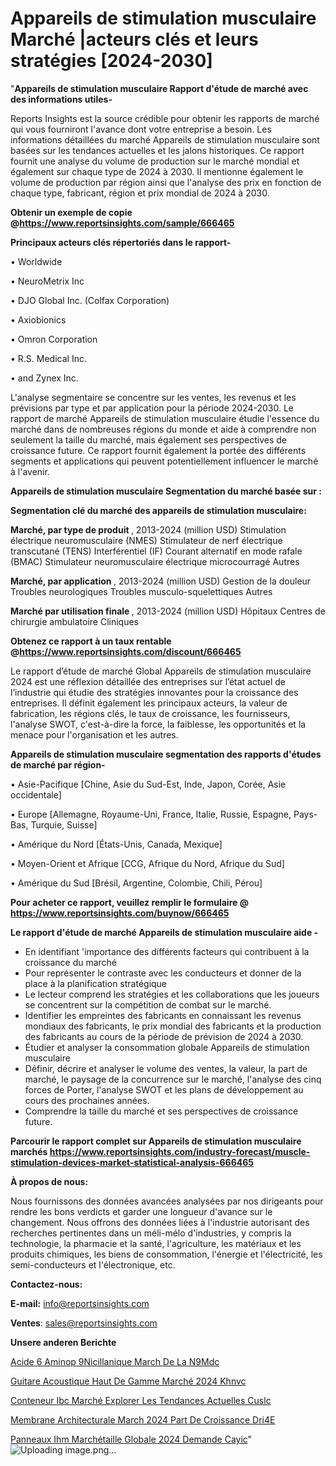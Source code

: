 # Appareils de stimulation musculaire Marché |acteurs clés et leurs stratégies [2024-2030]

"<strong>Appareils de stimulation musculaire Rapport d'étude de marché avec des informations utiles-</strong>

Reports Insights est la source crédible pour obtenir les rapports de marché qui vous fourniront l'avance dont votre entreprise a besoin. Les informations détaillées du marché Appareils de stimulation musculaire sont basées sur les tendances actuelles et les jalons historiques. Ce rapport fournit une analyse du volume de production sur le marché mondial et également sur chaque type de 2024 à 2030. Il mentionne également le volume de production par région ainsi que l'analyse des prix en fonction de chaque type, fabricant, région et prix mondial de 2024 à 2030.

<strong><b>Obtenir un exemple de copie @</b></strong><a href=https://www.reportsinsights.com/sample/666465><strong><b>https://www.reportsinsights.com/sample/666465</b></strong></a>

<b>Principaux acteurs clés répertoriés dans le rapport-</b>

<b> </b>• Worldwide

• NeuroMetrix Inc

• DJO Global Inc. (Colfax Corporation)

• Axiobionics

• Omron Corporation

• R.S. Medical Inc.

• and Zynex Inc.

L'analyse segmentaire se concentre sur les ventes, les revenus et les prévisions par type et par application pour la période 2024-2030. Le rapport de marché Appareils de stimulation musculaire étudie l'essence du marché dans de nombreuses régions du monde et aide à comprendre non seulement la taille du marché, mais également ses perspectives de croissance future. Ce rapport fournit également la portée des différents segments et applications qui peuvent potentiellement influencer le marché à l'avenir.

<strong>Appareils de stimulation musculaire Segmentation du marché basée sur :</strong>

<strong> Segmentation clé du marché des appareils de stimulation musculaire: </strong>

<strong> Marché, par type de produit </strong>, 2013-2024 (million USD)
Stimulation électrique neuromusculaire (NMES)
Stimulateur de nerf électrique transcutané (TENS)
Interférentiel (IF)
Courant alternatif en mode rafale (BMAC)
Stimulateur neuromusculaire électrique microcourragé
Autres

<strong> Marché, par application </strong>, 2013-2024 (million USD)
Gestion de la douleur
Troubles neurologiques
Troubles musculo-squelettiques
Autres

<strong> Marché par utilisation finale </strong>, 2013-2024 (million USD)
Hôpitaux
Centres de chirurgie ambulatoire
Cliniques

<strong><b>Obtenez ce rapport à un taux rentable @</b></strong><a href=https://www.reportsinsights.com/discount/666465><strong><b>https://www.reportsinsights.com/discount/666465</b></strong></a>

Le rapport d’étude de marché Global Appareils de stimulation musculaire 2024 est une réflexion détaillée des entreprises sur l’état actuel de l’industrie qui étudie des stratégies innovantes pour la croissance des entreprises. Il définit également les principaux acteurs, la valeur de fabrication, les régions clés, le taux de croissance, les fournisseurs, l'analyse SWOT, c'est-à-dire la force, la faiblesse, les opportunités et la menace pour l'organisation et les autres.

<strong>Appareils de stimulation musculaire segmentation des rapports d'études de marché par région-</strong>

• Asie-Pacifique [Chine, Asie du Sud-Est, Inde, Japon, Corée, Asie occidentale]

• Europe [Allemagne, Royaume-Uni, France, Italie, Russie, Espagne, Pays-Bas, Turquie, Suisse]

• Amérique du Nord [États-Unis, Canada, Mexique]

• Moyen-Orient et Afrique [CCG, Afrique du Nord, Afrique du Sud]

• Amérique du Sud [Brésil, Argentine, Colombie, Chili, Pérou]

<strong>Pour acheter ce rapport, veuillez remplir le formulaire @   <a href=https://www.reportsinsights.com/buynow/666465>https://www.reportsinsights.com/buynow/666465</a></strong>

<strong>Le rapport d'étude de marché Appareils de stimulation musculaire aide -</strong>
<ul>
  <li>En identifiant 'importance des différents facteurs qui contribuent à la croissance du marché</li>
  <li>Pour représenter le contraste avec les conducteurs et donner de la place à la planification stratégique</li>
  <li>Le lecteur comprend les stratégies et les collaborations que les joueurs se concentrent sur la compétition de combat sur le marché.</li>
  <li>Identifier les empreintes des fabricants en connaissant les revenus mondiaux des fabricants, le prix mondial des fabricants et la production des fabricants au cours de la période de prévision de 2024 à 2030.</li>
  <li>Étudier et analyser la consommation globale Appareils de stimulation musculaire</li>
  <li>Définir, décrire et analyser le volume des ventes, la valeur, la part de marché, le paysage de la concurrence sur le marché, l'analyse des cinq forces de Porter, l'analyse SWOT et les plans de développement au cours des prochaines années.</li>
  <li>Comprendre la taille du marché et ses perspectives de croissance future.</li>
</ul>

<strong>Parcourir le rapport complet sur Appareils de stimulation musculaire marchés <a href=https://www.reportsinsights.com/industry-forecast/muscle-stimulation-devices-market-statistical-analysis-666465>https://www.reportsinsights.com/industry-forecast/muscle-stimulation-devices-market-statistical-analysis-666465</a></strong>

<strong>À propos de nous:</strong>

Nous fournissons des données avancées analysées par nos dirigeants pour rendre les bons verdicts et garder une longueur d'avance sur le changement. Nous offrons des données liées à l'industrie autorisant des recherches pertinentes dans un méli-mélo d'industries, y compris la technologie, la pharmacie et la santé, l'agriculture, les matériaux et les produits chimiques, les biens de consommation, l'énergie et l'électricité, les semi-conducteurs et l'électronique, etc.

<strong>Contactez-nous:</strong>

<strong>E-mail:</strong> <a href=mailto:info@reportsinsights.com>info@reportsinsights.com</a>

<strong>Ventes</strong>: <a href=mailto:sales@reportsinsights.com>sales@reportsinsights.com</a>

<strong>Unsere anderen Berichte</strong>

<a href=https://www.linkedin.com/pulse/acide-6-aminop%C3%A9nicillanique-march%C3%A9-de-la-n9mdc/>Acide 6 Aminop 9Nicillanique March De La N9Mdc</a>

<a href=https://www.linkedin.com/pulse/guitare-acoustique-haut-de-gamme-marché-2024-khnvc/>Guitare Acoustique Haut De Gamme Marché 2024 Khnvc</a>

<a href=https://www.linkedin.com/pulse/conteneur-ibc-marché-explorer-les-tendances-actuelles-cuslc/>Conteneur Ibc Marché Explorer Les Tendances Actuelles Cuslc</a>

<a href=https://www.linkedin.com/pulse/membrane-architecturale-march%C3%A9-2024-part-de-croissance-dri4e/>Membrane Architecturale March 2024 Part De Croissance Dri4E</a>

<a href=https://www.linkedin.com/pulse/panneaux-ihm-marchétaille-globale-2024-demande-cayic/>Panneaux Ihm Marchétaille Globale 2024 Demande Cayic</a>"
![Uploading image.png…]()
